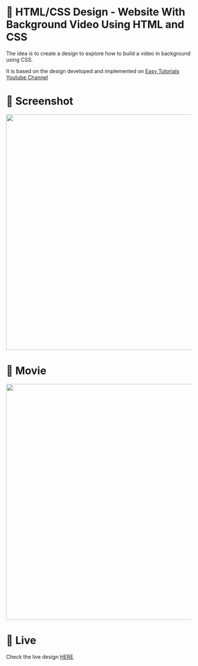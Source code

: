 # 🎨 HTML/CSS Design - Website With Background Video Using HTML and CSS

The idea is to create a design to explore how to build a video in background using CSS. 

It is based on the design developed and implemented  on [Easy Tutorials Youtube Channel](https://www.youtube.com/watch?v=xekZXhumB0k)


# 📸 Screenshot
<img src="https://storage.googleapis.com/rfribeiro-css/video-background-01/presentation.png" width="640">


# 🎥 Movie
<img src="https://storage.googleapis.com/rfribeiro-css/video-background-01/presentation.gif" width="640">

# 🚀 Live

Check the live design [HERE](https://storage.googleapis.com/rfribeiro-css/video-background-01/index.html)